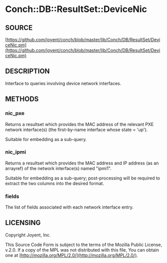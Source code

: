 # Conch::DB::ResultSet::DeviceNic

## SOURCE

[https://github.com/joyent/conch/blob/master/lib/Conch/DB/ResultSet/DeviceNic.pm](https://github.com/joyent/conch/blob/master/lib/Conch/DB/ResultSet/DeviceNic.pm)

## DESCRIPTION

Interface to queries involving device network interfaces.

## METHODS

### nic\_pxe

Returns a resultset which provides the MAC address of the relevant PXE network interface(s)
(the first-by-name interface whose state = 'up').

Suitable for embedding as a sub-query.

### nic\_ipmi

Returns a resultset which provides the MAC address and IP address (as an arrayref) of the
network interface(s) named "ipmi1".

Suitable for embedding as a sub-query; post-processing will be required to extract the two
columns into the desired format.

### fields

The list of fields associated with each network interface entry.

## LICENSING

Copyright Joyent, Inc.

This Source Code Form is subject to the terms of the Mozilla Public License,
v.2.0. If a copy of the MPL was not distributed with this file, You can obtain
one at [http://mozilla.org/MPL/2.0/](http://mozilla.org/MPL/2.0/).
